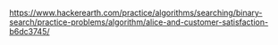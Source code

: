 https://www.hackerearth.com/practice/algorithms/searching/binary-search/practice-problems/algorithm/alice-and-customer-satisfaction-b6dc3745/
